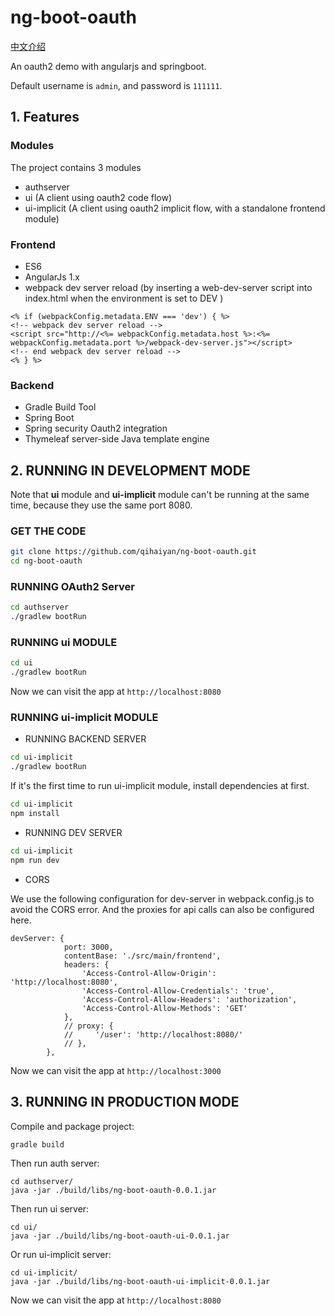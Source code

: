 # ng-boot-oauth
[中文介绍](README-zh.md)

An oauth2 demo with angularjs and springboot.

Default username is `admin`, and password is `111111`.
## 1. Features
### Modules

The project contains 3 modules
* authserver
* ui (A client using oauth2 code flow)
* ui-implicit (A client using oauth2 implicit flow, with a standalone frontend module)

### Frontend
* ES6
* AngularJs 1.x
* webpack dev server reload
(by inserting a web-dev-server script into index.html when the environment is set to DEV )
```
<% if (webpackConfig.metadata.ENV === 'dev') { %>
<!-- webpack dev server reload -->
<script src="http://<%= webpackConfig.metadata.host %>:<%= webpackConfig.metadata.port %>/webpack-dev-server.js"></script>
<!-- end webpack dev server reload -->
<% } %>
```

### Backend
* Gradle Build Tool 
* Spring Boot
* Spring security Oauth2 integration
* Thymeleaf server-side Java template engine

## 2. RUNNING IN DEVELOPMENT MODE
Note that **ui** module and **ui-implicit** module can't be running at the same time, because they use the same port 8080.
### GET THE CODE
```bash
git clone https://github.com/qihaiyan/ng-boot-oauth.git
cd ng-boot-oauth
```

### RUNNING OAuth2 Server
```bash
cd authserver
./gradlew bootRun
```

### RUNNING ui MODULE
```bash
cd ui
./gradlew bootRun
```
Now we can visit the app at `http://localhost:8080`

### RUNNING ui-implicit MODULE

* RUNNING BACKEND SERVER
```bash
cd ui-implicit
./gradlew bootRun
```

If it's the first time to run ui-implicit module, install dependencies at first.
```bash
cd ui-implicit
npm install
```

* RUNNING DEV SERVER
```bash
cd ui-implicit
npm run dev
```

* CORS

We use the following configuration for dev-server in webpack.config.js to avoid the CORS error. And the proxies for api calls can also be configured here.
```
devServer: {
            port: 3000,
            contentBase: './src/main/frontend',
            headers: {
                'Access-Control-Allow-Origin': 'http://localhost:8080',
                'Access-Control-Allow-Credentials': 'true',
                'Access-Control-Allow-Headers': 'authorization',
                'Access-Control-Allow-Methods': 'GET'
            },
            // proxy: {
            //     '/user': 'http://localhost:8080/'
            // },
        },
```

Now we can visit the app at `http://localhost:3000`

## 3. RUNNING IN PRODUCTION MODE
Compile and package project:
```bash
gradle build
```
Then run auth server:
```
cd authserver/
java -jar ./build/libs/ng-boot-oauth-0.0.1.jar
```
Then run ui server:
```
cd ui/
java -jar ./build/libs/ng-boot-oauth-ui-0.0.1.jar
```
Or run ui-implicit server:
```
cd ui-implicit/
java -jar ./build/libs/ng-boot-oauth-ui-implicit-0.0.1.jar
```

Now we can visit the app at `http://localhost:8080`

